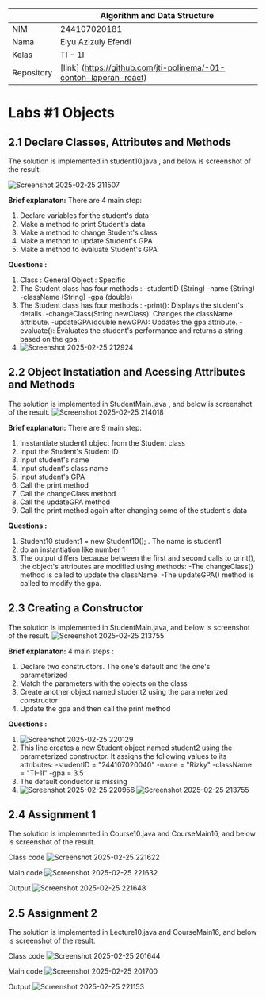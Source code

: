 |  | Algorithm and Data Structure |
|--|--|
| NIM |  244107020181|
| Nama |  Eiyu Azizuly Efendi |
| Kelas | TI - 1I |
| Repository | [link] (https://github.com/jti-polinema/-01-contoh-laporan-react) |

# Labs #1 Objects

## 2.1 Declare Classes, Attributes and Methods

The solution is implemented in student10.java , and below is screenshot of the result.

![Screenshot 2025-02-25 211507](https://github.com/user-attachments/assets/17bb0c92-20e6-43c3-9ac9-5d1499800acb)

**Brief explanaton:** There are 4 main step: 
1. Declare variables for the student's data
2. Make a method to print Student's data
3. Make a method to change Student's class
4. Make a method to update Student's GPA
5. Make a method to evaluate Student's GPA

**Questions :** 
1. Class  : General
   Object : Specific
3. The Student class has four methods :
   -studentID (String)
   -name (String)
   -className (String)
   -gpa (double)
4. The Student class has four methods :
   -print(): Displays the student's details.
   -changeClass(String newClass): Changes the className attribute.
   -updateGPA(double newGPA): Updates the gpa attribute.
   -evaluate(): Evaluates the student's performance and returns a string based on the gpa.
5. ![Screenshot 2025-02-25 212924](https://github.com/user-attachments/assets/05708ff5-ae5c-4cad-be5a-422cd2925129)
   
## 2.2 Object Instatiation and Acessing Attributes and Methods

The solution is implemented in StudentMain.java , and below is screenshot of the result.
![Screenshot 2025-02-25 214018](https://github.com/user-attachments/assets/c7a0ab1c-7984-48e5-8cfb-9d88c20861ba)

**Brief explanaton:** There are 9 main step: 
1. Insstantiate student1 object from the Student class
2. Input the Student's Student ID
3. Input student's name
4. Input student's class name
5. Input student's GPA
6. Call the print method
7. Call the changeClass method
8. Call the updateGPA method
9. Call the print method again after changing some of the student's data

**Questions :** 
1. Student10 student1 = new Student10(); . The name is student1
2. do an instantiation like number 1
3. The output differs because between the first and second calls to print(), the object's attributes are modified using methods:
    -The changeClass() method is called to update the className.
    -The updateGPA() method is called to modify the gpa.

## 2.3 Creating a Constructor

The solution is implemented in StudentMain.java, and below is screenshot of the result.
![Screenshot 2025-02-25 213755](https://github.com/user-attachments/assets/75a44d78-8df6-45e9-bb47-a8825d6c8957)

**Brief explanaton:** 4 main steps :
1. Declare two constructors. The one's default and the one's parameterized
2. Match the parameters with the objects on the class
3. Create another object named student2 using the parameterized constructor
4. Update the gpa and then call the print method

**Questions :** 
1. ![Screenshot 2025-02-25 220129](https://github.com/user-attachments/assets/4e585a3c-7b02-4b30-82a3-f5656852d482)
2. This line creates a new Student object named student2 using the parameterized constructor. It assigns the following values to its attributes:
   -studentID = "244107020040"
   -name = "Rizky"
   -className = "TI-1I"
   -gpa = 3.5
3.  The default conductor is missing
5. ![Screenshot 2025-02-25 220956](https://github.com/user-attachments/assets/5a2e9ffb-b0f4-4e80-9057-5e73345a8851)
   ![Screenshot 2025-02-25 213755](https://github.com/user-attachments/assets/4a8b3a94-43d9-44ab-baa0-f18736b50679)

## 2.4 Assignment 1
  The solution is implemented in Course10.java and CourseMain16, and below is screenshot of the result.

Class code
![Screenshot 2025-02-25 221622](https://github.com/user-attachments/assets/1e7c1a06-3bcb-45ea-8095-f8921bba6609)

Main code
![Screenshot 2025-02-25 221632](https://github.com/user-attachments/assets/d666a397-a48b-4793-92fa-da117a43212e)

Output
![Screenshot 2025-02-25 221648](https://github.com/user-attachments/assets/2095a9f7-e866-40b4-86cd-10bbb7b2b1f2)

## 2.5 Assignment 2
  The solution is implemented in Lecture10.java and CourseMain16, and below is screenshot of the result.

Class code
![Screenshot 2025-02-25 201644](https://github.com/user-attachments/assets/4b94d452-da82-4286-9912-b9b9322851e8)

Main code
![Screenshot 2025-02-25 201700](https://github.com/user-attachments/assets/25f1fd3c-bf7b-40c6-ac4b-112b6148bde0)

Output
![Screenshot 2025-02-25 221153](https://github.com/user-attachments/assets/1966698e-fd6c-43a1-aa68-a256f4c25074)









